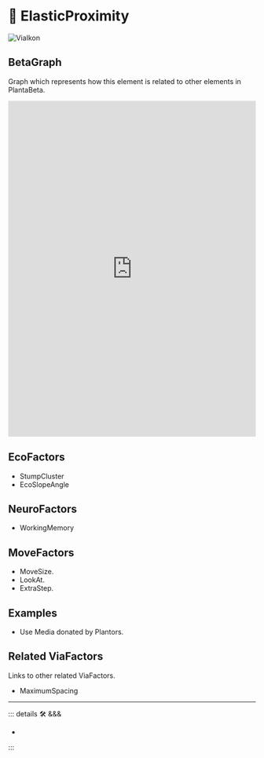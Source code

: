 # 🔻 <via>ElasticProximity</via>

![ViaIkon](/Via/Via_Ikon.png)

## BetaGraph

Graph which represents how this element is related to other elements in PlantaBeta.
<iframe
    width="100%"
    height="684"
    frameborder="0"
    src="https://observablehq.com/embed/@d3/force-directed-graph/2?cells=chart"
></iframe>

## EcoFactors

- StumpCluster
- EcoSlopeAngle

## NeuroFactors

- WorkingMemory

## MoveFactors

- MoveSize.
- LookAt.
- ExtraStep.

## Examples

- Use Media donated by Plantors.

## Related ViaFactors

Links to other related ViaFactors.

- MaximumSpacing

---

<!-- =================================================== -->
<!-- =================================================== -->
<!-- =================================================== -->
<!-- =================================================== -->
<!-- =================================================== -->
::: details 🛠 <dev>&&&</dev>

-

:::
